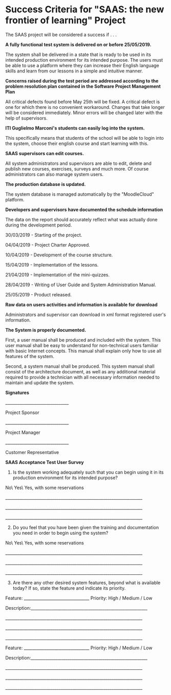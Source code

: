 # Success Criteria for &quot;SAAS: the new frontier of learning&quot; Project

The SAAS project will be considered a success if . . .

**A fully functional test system is delivered on or before 25/05/2019.**

The system shall be delivered in a state that is ready to be used in its intended production environment for its intended purpose. The users must be able to use a platform where they can increase their English language skills and learn from our lessons in a simple and intuitive manner.

**Concerns raised during the test period are addressed according to the problem resolution plan contained in the Software Project Management Plan**

All critical defects found before May 25th will be fixed. A critical defect is one for which there is no convenient workaround. Changes that take longer will be considered immediately. Minor errors will be changed later with the help of supervisors.

**ITI Guglielmo Marconi&#39;s students can easily log into the system.**

This specifically means that students of the school will be able to login into the system, choose their english course and start learning with this.

**SAAS supervisors can edit courses.**

All system administrators and supervisors are able to edit, delete and publish new courses, exercises, surveys and much more. Of course administrators can also manage system users.

**The production database is updated.**

The system database is managed automatically by the &quot;MoodleCloud&quot; platform.

**Developers and supervisors have documented the schedule information**

The data on the report should accurately reflect what was actually done during the development period.

30/03/2019 - Starting of the project.

04/04/2019 - Project Charter Approved.

10/04/2019 - Development of the course structure.

15/04/2019 - Implementation of the lessons.

21/04/2019 - Implementation of the mini-quizzes.

28/04/2019 - Writing of User Guide and System Administration Manual.

25/05/2019 - Product released.

**Raw data on users activities and information is available for download**

Administrators and supervisor can download in xml format registered user&#39;s information.

**The System is properly documented.**

First, a user manual shall be produced and included with the system. This user manual shall be easy to understand for non-technical users familiar with basic Internet concepts. This manual shall explain only how to use all features of the system.

Second, a system manual shall be produced. This system manual shall consist of the architecture document, as well as any additional material required to provide a technician with all necessary information needed to maintain and update the system.

**Signatures**

\_\_\_\_\_\_\_\_\_\_\_\_\_\_\_\_\_\_\_\_\_\_\_\_\_\_\_\_\_\_\_

Project Sponsor

\_\_\_\_\_\_\_\_\_\_\_\_\_\_\_\_\_\_\_\_\_\_\_\_\_\_\_\_\_\_\_

Project Manager

\_\_\_\_\_\_\_\_\_\_\_\_\_\_\_\_\_\_\_\_\_\_\_\_\_\_\_\_\_\_\_

Customer Representative

**SAAS Acceptance Test User Survey**

1. Is the system working adequately such that you can begin using it in its production environment for its intended purpose?

No\   Yes\   Yes, with some reservations

\_\_\_\_\_\_\_\_\_\_\_\_\_\_\_\_\_\_\_\_\_\_\_\_\_\_\_\_\_\_\_\_\_\_\_\_\_\_\_\_\_\_\_\_\_\_\_\_\_\_\_\_\_\_\_\_\_\_\_\_\_\_\_\_\_\_\_

\_\_\_\_\_\_\_\_\_\_\_\_\_\_\_\_\_\_\_\_\_\_\_\_\_\_\_\_\_\_\_\_\_\_\_\_\_\_\_\_\_\_\_\_\_\_\_\_\_\_\_\_\_\_\_\_\_\_\_\_\_\_\_\_\_\_\_

\_\_\_\_\_\_\_\_\_\_\_\_\_\_\_\_\_\_\_\_\_\_\_\_\_\_\_\_\_\_\_\_\_\_\_\_\_\_\_\_\_\_\_\_\_\_\_\_\_\_\_\_\_\_\_\_\_\_\_\_\_\_\_\_\_\_\_
 
2. Do you feel that you have been given the training and documentation you need in order to begin using the system?

No\   Yes\   Yes, with some reservations

\_\_\_\_\_\_\_\_\_\_\_\_\_\_\_\_\_\_\_\_\_\_\_\_\_\_\_\_\_\_\_\_\_\_\_\_\_\_\_\_\_\_\_\_\_\_\_\_\_\_\_\_\_\_\_\_\_\_\_\_\_\_\_\_\_\_\_

\_\_\_\_\_\_\_\_\_\_\_\_\_\_\_\_\_\_\_\_\_\_\_\_\_\_\_\_\_\_\_\_\_\_\_\_\_\_\_\_\_\_\_\_\_\_\_\_\_\_\_\_\_\_\_\_\_\_\_\_\_\_\_\_\_\_\_

\_\_\_\_\_\_\_\_\_\_\_\_\_\_\_\_\_\_\_\_\_\_\_\_\_\_\_\_\_\_\_\_\_\_\_\_\_\_\_\_\_\_\_\_\_\_\_\_\_\_\_\_\_\_\_\_\_\_\_\_\_\_\_\_\_\_\_

3. Are there any other desired system features, beyond what is available today? If so, state the feature and indicate its priority.

Feature: \_\_\_\_\_\_\_\_\_\_\_\_\_\_\_\_\_\_\_\_\_\_\_\_\_\_\_\_\_\_\_\_ Priority: High / Medium / Low

Description:\_\_\_\_\_\_\_\_\_\_\_\_\_\_\_\_\_\_\_\_\_\_\_\_\_\_\_\_\_\_\_\_\_\_\_\_\_\_\_\_\_\_\_\_\_\_\_\_\_\_\_\_\_\_\_\_\_

\_\_\_\_\_\_\_\_\_\_\_\_\_\_\_\_\_\_\_\_\_\_\_\_\_\_\_\_\_\_\_\_\_\_\_\_\_\_\_\_\_\_\_\_\_\_\_\_\_\_\_\_\_\_\_\_\_\_\_\_\_\_\_\_\_\_\_

\_\_\_\_\_\_\_\_\_\_\_\_\_\_\_\_\_\_\_\_\_\_\_\_\_\_\_\_\_\_\_\_\_\_\_\_\_\_\_\_\_\_\_\_\_\_\_\_\_\_\_\_\_\_\_\_\_\_\_\_\_\_\_\_\_\_\_

\_\_\_\_\_\_\_\_\_\_\_\_\_\_\_\_\_\_\_\_\_\_\_\_\_\_\_\_\_\_\_\_\_\_\_\_\_\_\_\_\_\_\_\_\_\_\_\_\_\_\_\_\_\_\_\_\_\_\_\_\_\_\_\_\_\_\_

Feature: \_\_\_\_\_\_\_\_\_\_\_\_\_\_\_\_\_\_\_\_\_\_\_\_\_\_\_\_\_\_\_\_ Priority: High / Medium / Low

Description:\_\_\_\_\_\_\_\_\_\_\_\_\_\_\_\_\_\_\_\_\_\_\_\_\_\_\_\_\_\_\_\_\_\_\_\_\_\_\_\_\_\_\_\_\_\_\_\_\_\_\_\_\_\_\_\_\_

\_\_\_\_\_\_\_\_\_\_\_\_\_\_\_\_\_\_\_\_\_\_\_\_\_\_\_\_\_\_\_\_\_\_\_\_\_\_\_\_\_\_\_\_\_\_\_\_\_\_\_\_\_\_\_\_\_\_\_\_\_\_\_\_\_\_\_

\_\_\_\_\_\_\_\_\_\_\_\_\_\_\_\_\_\_\_\_\_\_\_\_\_\_\_\_\_\_\_\_\_\_\_\_\_\_\_\_\_\_\_\_\_\_\_\_\_\_\_\_\_\_\_\_\_\_\_\_\_\_\_\_\_\_\_

\_\_\_\_\_\_\_\_\_\_\_\_\_\_\_\_\_\_\_\_\_\_\_\_\_\_\_\_\_\_\_\_\_\_\_\_\_\_\_\_\_\_\_\_\_\_\_\_\_\_\_\_\_\_\_\_\_\_\_\_\_\_\_\_\_\_\_